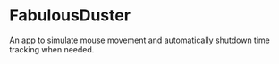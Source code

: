 # FabulousDuster
An app to simulate mouse movement and automatically shutdown time tracking when needed.
